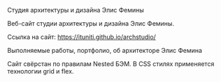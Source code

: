 Студия архитектуры и дизайна Элис Фемины

Веб-сайт студии архитектуры и дизайна Элис Фемины.

Ссылка на сайт: https://ituniti.github.io/archstudio/

Выполняемые работы, портфолио, об архитекторе Элис Фемина

Сайт свёрстан по правилам Nested БЭМ. В CSS стилях применяется технологии grid и flex.
